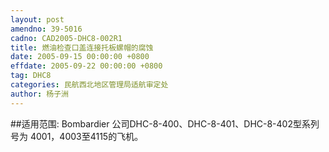 ```yaml
---
layout: post
amendno: 39-5016
cadno: CAD2005-DHC8-002R1
title: 燃油检查口盖连接托板螺帽的腐蚀
date: 2005-09-15 00:00:00 +0800
effdate: 2005-09-22 00:00:00 +0800
tag: DHC8
categories: 民航西北地区管理局适航审定处
author: 杨子洲
---
```


##适用范围:
Bombardier 公司DHC-8-400、DHC-8-401、DHC-8-402型系列号为 4001，4003至4115的飞机。

